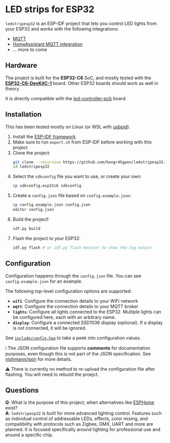 # LED strips for ESP32

`ledstripesp32` is an ESP-IDF project that lets you control LED lights from your ESP32 and works with the following integrations:

- [MQTT](https://mqtt.org/)
- [HomeAssistant MQTT integration](https://www.home-assistant.io/integrations/light.mqtt/)
- ... more to come

## Hardware

The project is built for the **ESP32-C6** SoC, and mostly tested with the [**ESP32-C6-DevKitC-1**](https://docs.espressif.com/projects/espressif-esp-dev-kits/en/latest/esp32c6/esp32-c6-devkitc-1/index.html) board. Other ESP32 boards should work as well in theory.

It is directly compatible with the [led-controller-pcb](https://github.com/kongr45gpen/led-controller-pcb/) board.

## Installation

This has been tested mostly on Linux (or WSL with [usbpid](https://github.com/dorssel/usbipd-win)).

1. Install the [ESP-IDF framework](https://docs.espressif.com/projects/esp-idf/en/latest/esp32/get-started/)
2. Make sure to run `export.sh` from ESP-IDF before working with this project
3. Clone the project:
    ```bash
    git clone --recursive https://github.com/kongr45gpen/ledstripesp32.git
    cd ledstripesp32
    ```
4. Select the `sdkconfig` file you want to use, or create your own:
    ```bash
    cp sdkconfig.esp32c6 sdkconfig
    ```
5. Create a `config.json` file based on `config.example.json`:
    ```bash
    cp config.example.json config.json
    editor config.json
    ```
5. Build the project!
    ```bash
    idf.py build
    ```
6. Flash the project to your ESP32:
    ```bash
    idf.py flash # or idf.py flash monitor to show the log output
    ```

## Configuration
Configuration happens through the `config.json` file. You can see `config.example.json` for an example.

The following top-level configuration options are supported:
- **`wifi`**: Configure the connection details to your WiFi network
- **`mqtt`**: Configure the connection details to your MQTT broker
- **`lights`**: Configure all lights connected to the ESP32. Multiple lights can be configured here, each with an arbitrary name.
- **`display`**: Configure a connected SSD1036 display (optional). If a display is not connected, it will be ignored.

See [`include/config.hpp`](/include/config.hpp) to take a peek into configuration values.

:information_source: The JSON configuration file supports **comments** for documentation purposes, even though this is not part of the JSON specification. See [nlohmann/json](https://json.nlohmann.me/features/comments/) for more details.

:warning: There is currently no method to re-upload the configuration file after flashing. You will need to rebuild the proejct.

## Questions

**Q**: What is the purpose of this project, when alternatives like [ESPHome](https://esphome.io/index.html) exist?  
**A**: `ledstripesp32` is built for more advanced lighting control. Features such as individual control of addressable LEDs, effects, color mixing, and compatibility with protocols such as Zigbee, DMX, UART and more are planned. It is focused specifically around lighting for professional use and around a specific chip.